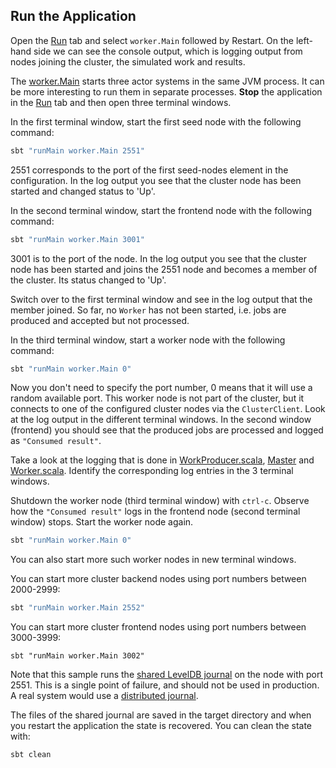 ## Run the Application

Open the <a href="#run" class="shortcut">Run</a> tab and select `worker.Main` followed
by Restart. On the left-hand side we can see the console output, which is logging output
from nodes joining the cluster, the simulated work and results.

The <a href="#code/src/main/scala/worker/Main.scala" class="shortcut">worker.Main</a>
starts three actor systems in the same JVM process. It can be more
interesting to run them in separate processes. <b>Stop</b> the application in the
<a href="#run" class="shortcut">Run</a> tab and then open three terminal windows.

In the first terminal window, start the first seed node with the following command:

```bash
sbt "runMain worker.Main 2551"
```

2551 corresponds to the port of the first seed-nodes element in the configuration. In the log
output you see that the cluster node has been started and changed status to 'Up'.

In the second terminal window, start the frontend node with the following command:

```bash
sbt "runMain worker.Main 3001"		
```

3001 is to the port of the node. In the log output you see that the cluster node has been started
and joins the 2551 node and becomes a member of the cluster. Its status changed to 'Up'.

Switch over to the first terminal window and see in the log output that the member joined.
So far, no `Worker` has not been started, i.e. jobs are produced and accepted but
not processed.

In the third terminal window, start a worker node with the following command:

```bash
sbt "runMain worker.Main 0"
```

Now you don't need to specify the port number, 0 means that it will use a random available port.
This worker node is not part of the cluster, but it connects to one of the configured cluster
nodes via the `ClusterClient`. Look at the log output in the different terminal
windows. In the second window (frontend) you should see that the produced jobs are processed
and logged as `"Consumed result"`.

Take a look at the logging that is done in 
<a href="#code/src/main/scala/worker/WorkProducer.scala" class="shortcut">WorkProducer.scala</a>,
<a href="#code/src/main/scala/worker/Master.scala" class="shortcut">Master</a>
and <a href="#code/src/main/scala/worker/Worker.scala" class="shortcut">Worker.scala</a>.
Identify the corresponding log entries in the 3 terminal windows.

Shutdown the worker node (third terminal window) with `ctrl-c`.
Observe how the `"Consumed result"` logs in the frontend node (second terminal window)
stops. Start the worker node again.

```bash
sbt "runMain worker.Main 0"
```

You can also start more such worker nodes in new terminal windows.

You can start more cluster backend nodes using port numbers between 2000-2999:

```bash
sbt "runMain worker.Main 2552"
```

You can start more cluster frontend nodes using port numbers between 3000-3999:

```
sbt "runMain worker.Main 3002"		
```

Note that this sample runs the 
<a href="http://doc.akka.io/docs/akka/2.4.0/scala/persistence.html#Shared_LevelDB_journal" target="_blank">shared LevelDB journal</a>
on the node with port 2551. This is a single point of failure, and should not be used in production. 
A real system would use a 
<a href="http://akka.io/community/" target="_blank">distributed journal</a>.

The files of the shared journal are saved in the target directory and when you restart
the application the state is recovered. You can clean the state with:

```bash
sbt clean
```